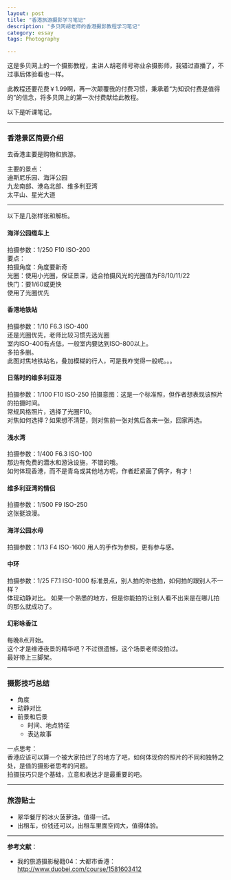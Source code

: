 ```yaml
---
layout: post
title: "香港旅游摄影学习笔记"
description: "多贝网胡老师的香港摄影教程学习笔记"
category: essay
tags: Photography

---
```


这是多贝网上的一个摄影教程，主讲人胡老师号称业余摄影师，我错过直播了，不过事后体验看也一样。  

此教程还要花费￥1.99啊，再一次颠覆我的付费习惯，秉承着“为知识付费是值得的”的信念，将多贝网上的第一次付费献给此教程。  

以下是听课笔记。

----

### 香港景区简要介绍

去香港主要是购物和旅游。

主要的景点：  
迪斯尼乐园、海洋公园  
九龙南部、港岛北部、维多利亚湾  
太平山、星光大道  

----

以下是几张样张和解析。

#### 海洋公园缆车上
拍摄参数：1/250 F10 ISO-200  
要点：  
拍摄角度：角度要新奇  
光圈：使用小光圈，保证景深，适合拍摄风光的光圈值为F8/10/11/22  
快门：要1/60或更快  
使用了光圈优先  


#### 香港地铁站
拍摄参数：1/10 F6.3 ISO-400  
还是光圈优先，老师比较习惯先选光圈  
室内ISO-400有点低，一般室内要达到ISO-800以上。  
多拍多删。  
此图对焦地铁站名，叠加模糊的行人，可是我咋觉得一般呢。。。


#### 日落时的维多利亚港
拍摄参数：1/100 F10 ISO-250
拍摄意图：这是一个标准照，但作者想表现该照片的拍摄时间。  
常规风格照片，选择了光圈F10。  
对焦如何选择？如果想不清楚，则对焦前一张对焦后各来一张，回家再选。


#### 浅水湾
拍摄参数：1/400 F6.3 ISO-100  
那边有免费的潜水和游泳设施，不错的哦。  
如何体现香港，而不是青岛或其他地方呢，作者赶紧画了俩字，有才！  


#### 维多利亚湾的情侣
拍摄参数：1/500 F9 ISO-250  
这张挺浪漫。


#### 海洋公园水母
拍摄参数：1/13 F4 ISO-1600
用人的手作为参照，更有参与感。


#### 中环
拍摄参数：1/25 F7.1 ISO-1000
标准景点，别人拍的你也拍，如何拍的跟别人不一样？  
体现动静对比。
如果一个熟悉的地方，但是你能拍的让别人看不出来是在哪儿拍的那么就成功了。


#### 幻彩咏香江
每晚8点开始。  
这个才是维港夜景的精华吧？不过很遗憾，这个场景老师没拍过。  
最好带上三脚架。  

----

### 摄影技巧总结

- 角度
- 动静对比
- 前景和后景
  - 时间、地点特征
  - 表达故事

一点思考：  
香港应该可以算一个被大家拍烂了的地方了吧，如何体现你的照片的不同和独特之处，是值的摄影者思考的问题。  
拍摄技巧只是个基础，立意和表达才是最重要的吧。  


----

### 旅游贴士

- 翠华餐厅的冰火菠萝油，值得一试。
- 出租车，价钱还可以，出租车里面空间大，值得体验。



----------

**参考文献**：

- 我的旅游摄影秘籍04：大都市香港：<http://www.duobei.com/course/1581603412>

